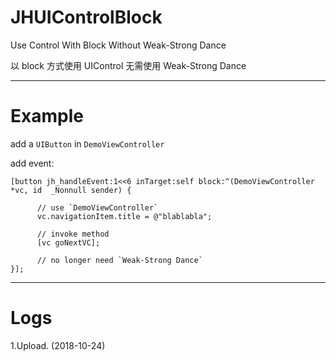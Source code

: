 # JHUIControlBlock
Use Control With Block Without Weak-Strong Dance

以 block 方式使用 UIControl 无需使用 Weak-Strong Dance

---

# Example
add a `UIButton` in ` DemoViewController `

add event:
```
[button jh_handleEvent:1<<6 inTarget:self block:^(DemoViewController *vc, id  _Nonnull sender) {

      // use `DemoViewController`
      vc.navigationItem.title = @"blablabla";

      // invoke method
      [vc goNextVC];

      // no longer need `Weak-Strong Dance`
}];
```

---

# Logs
1.Upload. (2018-10-24)

